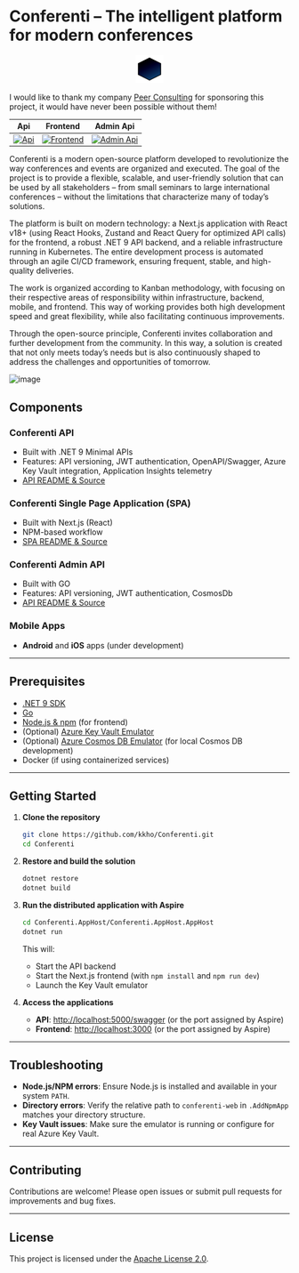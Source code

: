# Conferenti – The intelligent platform for modern conferences

<p align="center">
      <img src="public/Peer_Hexagon_Lys.svg" alt="peer consulting logo" width="50" height="50" style="text-align:center;"/>
   </p>

I would like to thank my company [Peer Consulting](https://peerconsulting.no/) for sponsoring this project, it would have never been possible without them!

| Api                                                                                                                                                                                              | Frontend                                                                                                                                                                                                        | Admin Api                                                                                                                                                                                                          |
| ------------------------------------------------------------------------------------------------------------------------------------------------------------------------------------------------ | --------------------------------------------------------------------------------------------------------------------------------------------------------------------------------------------------------------- | ------------------------------------------------------------------------------------------------------------------------------------------------------------------------------------------------------------------ |
| [![Api](https://github.com/kkho/Conferenti/actions/workflows/api-test-build-deploy.yaml/badge.svg?branch=main)](https://github.com/kkho/Conferenti/actions/workflows/api-test-build-deploy.yaml) | [![Frontend](https://github.com/kkho/Conferenti/actions/workflows/frontend-test-build-deploy.yaml/badge.svg?branch=main)](https://github.com/kkho/Conferenti/actions/workflows/frontend-test-build-deploy.yaml) | [![Admin Api](https://github.com/kkho/Conferenti/actions/workflows/admin-api-test-build-deploy.yaml/badge.svg?branch=main)](https://github.com/kkho/Conferenti/actions/workflows/admin-api-test-build-deploy.yaml) |

<p style="margin-bottom: '32px'">
Conferenti is a modern open-source platform developed to revolutionize the way conferences and events are organized and executed.
The goal of the project is to provide a flexible, scalable, and user-friendly solution that can be used by all stakeholders – from small seminars to large international conferences – without the limitations that characterize many of today’s solutions.

The platform is built on modern technology: a Next.js application with React v18+ (using React Hooks, Zustand and React Query for optimized API calls) for the frontend, a robust .NET 9 API backend, and a reliable infrastructure running in Kubernetes. The entire development process is automated through an agile CI/CD framework, ensuring frequent, stable, and high-quality deliveries.

The work is organized according to Kanban methodology, with focusing on their respective areas of responsibility within infrastructure, backend, mobile, and frontend. This way of working provides both high development speed and great flexibility, while also facilitating continuous improvements.

Through the open-source principle, Conferenti invites collaboration and further development from the community. In this way, a solution is created that not only meets today’s needs but is also continuously shaped to address the challenges and opportunities of tomorrow.

</p>

<img width="1643" height="1020" alt="image" src="https://github.com/user-attachments/assets/febcbf70-5843-4dfb-a731-0e9cc1c713c3" />

## Components

### Conferenti API

- Built with .NET 9 Minimal APIs
- Features: API versioning, JWT authentication, OpenAPI/Swagger, Azure Key Vault integration, Application Insights telemetry
- [API README & Source](https://github.com/kkho/Conferenti/tree/main/conferenti-api)

### Conferenti Single Page Application (SPA)

- Built with Next.js (React)
- NPM-based workflow
- [SPA README & Source](https://github.com/kkho/Conferenti/tree/main/conferenti-web)

### Conferenti Admin API

- Built with GO
- Features: API versioning, JWT authentication, CosmosDb
- [API README & Source](https://github.com/kkho/Conferenti/tree/main/conferenti-admin-api)

### Mobile Apps

- **Android** and **iOS** apps (under development)

---

## Prerequisites

- [.NET 9 SDK](https://dotnet.microsoft.com/download/dotnet/9.0)
- [Go](https://go.dev/dl/)
- [Node.js & npm](https://nodejs.org/) (for frontend)
- (Optional) [Azure Key Vault Emulator](https://github.com/Azure/azure-sdk-for-net/tree/main/sdk/keyvault/Azure.Security.KeyVault.Emulator)
- (Optional) [Azure Cosmos DB Emulator](https://learn.microsoft.com/azure/cosmos-db/local-emulator) (for local Cosmos DB development)
- Docker (if using containerized services)

---

## Getting Started

1. **Clone the repository**

   ```sh
   git clone https://github.com/kkho/Conferenti.git
   cd Conferenti
   ```

2. **Restore and build the solution**

   ```sh
   dotnet restore
   dotnet build
   ```

3. **Run the distributed application with Aspire**

   ```sh
   cd Conferenti.AppHost/Conferenti.AppHost.AppHost
   dotnet run
   ```

   This will:

   - Start the API backend
   - Start the Next.js frontend (with `npm install` and `npm run dev`)
   - Launch the Key Vault emulator

4. **Access the applications**
   - **API**: [http://localhost:5000/swagger](http://localhost:5000/swagger) (or the port assigned by Aspire)
   - **Frontend**: [http://localhost:3000](http://localhost:3000) (or the port assigned by Aspire)

---

## Troubleshooting

- **Node.js/NPM errors**: Ensure Node.js is installed and available in your system `PATH`.
- **Directory errors**: Verify the relative path to `conferenti-web` in `.AddNpmApp` matches your directory structure.
- **Key Vault issues**: Make sure the emulator is running or configure for real Azure Key Vault.

---

## Contributing

Contributions are welcome! Please open issues or submit pull requests for improvements and bug fixes.

---

## License

This project is licensed under the [Apache License 2.0](LICENSE).
